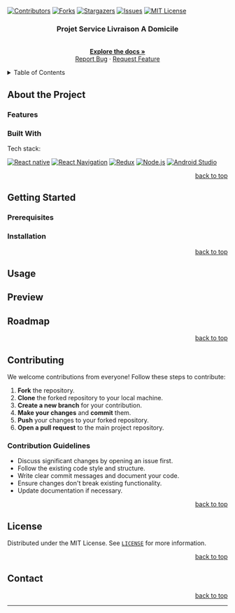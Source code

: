<!--suppress ALL, HtmlUnknownAnchorTarget -->
<a id="readme-top"></a>

[![Contributors][contributors-shield]][contributors-url]
[![Forks][forks-shield]][forks-url]
[![Stargazers][stars-shield]][stars-url]
[![Issues][issues-shield]][issues-url]
[![MIT License][license-shield]][license-url]

<h3 align="center">Projet Service Livraison A Domicile</h3>



<div align="center">
  <p>
    <br />
    <a href="https://github.com/Gabann/Projet-Service-Livraison-A-Domicile/tree/main/Documentation"><strong>Explore the docs »</strong></a>
    <br />
    <a href="https://github.com/gabann/Projet-Service-Livraison-A-Domicile/issues">Report Bug</a>
    ·
    <a href="https://github.com/gabann/Projet-Service-Livraison-A-Domicile/issues">Request Feature</a>
  </p>
</div>



<!-- TABLE OF CONTENTS -->
<details>
  <summary>Table of Contents</summary>
  <ol>
    <li>
      <a href="#about-the-project">About The Project</a>
      <ul>
        <li><a href="#built-with">Built With</a></li>
      </ul>
    </li>
    <li>
      <a href="#getting-started">Getting Started</a>
      <ul>
        <li><a href="#prerequisites">Prerequisites</a></li>
        <li><a href="#installation">Installation</a></li>
      </ul>
    </li>
    <li><a href="#usage">Usage</a></li>
    <li><a href="#preview">Preview</a></li>
    <li><a href="#roadmap">Roadmap</a></li>
    <li><a href="#contributing">Contributing</a></li>
    <li><a href="#license">License</a></li>
    <li><a href="#contact">Contact</a></li>
  </ol>
</details>

<!-- ABOUT THE PROJECT -->

## About the Project

### Features

### Built With

Tech stack:

[![React native][ReactNativeBadge]][ReactNativeUrl]
[![React Navigation][ReactNavigationBadge]][ReactNavigationUrl]
[![Redux][ReduxBadge]][ReduxUrl]
[![Node.js][NodeBadge]][NodeUrl]
[![Android Studio][AndroidStudioBadge]][AndroidStudioUrl]


<div align="right"><a href="#readme-top">back to top</a></div>


<!-- GETTING STARTED -->

## Getting Started

### Prerequisites

### Installation

<div align="right"><a href="#readme-top">back to top</a></div>



<!-- USAGE EXAMPLES -->

## Usage

<!-- PREVIEW -->

## Preview

<!-- ROADMAP -->

## Roadmap

[//]: # (- [ ] Feature)

[//]: # (    - [ ] Nested Feature)

<div align="right"><a href="#readme-top">back to top</a></div>



<!-- CONTRIBUTING -->

## Contributing

We welcome contributions from everyone! Follow these steps to contribute:

1. **Fork** the repository.
2. **Clone** the forked repository to your local machine.
3. **Create a new branch** for your contribution.
4. **Make your changes** and **commit** them.
5. **Push** your changes to your forked repository.
6. **Open a pull request** to the main project repository.

### Contribution Guidelines

- Discuss significant changes by opening an issue first.
- Follow the existing code style and structure.
- Write clear commit messages and document your code.
- Ensure changes don't break existing functionality.
- Update documentation if necessary.

<div align="right"><a href="#readme-top">back to top</a></div>

<!-- LICENSE -->

## License

Distributed under the MIT License. See [`LICENSE`](https://github.com/Gabann/Projet-Service-Livraison-A-Domicile/blob/main/LICENSE) for more
information.

<div align="right"><a href="#readme-top">back to top</a></div>


<!-- CONTACT -->

## Contact

<div align="right"><a href="#readme-top">back to top</a></div>


---------------------------------------------------------------

[ReactBadge]: https://img.shields.io/badge/React-61DAFB?logo=react&logoColor=000&style=for-the-badge

[ReactUrl]: https://react.dev/

[ReactNativeBadge]: https://img.shields.io/badge/ReactNative-61DAFB?logo=react&logoColor=000&style=for-the-badge

[ReactNativeUrl]: https://reactnative.dev/

[ReduxBadge]: https://img.shields.io/badge/Redux-764ABC?logo=redux&logoColor=white&style=for-the-badge

[ReduxUrl]: https://redux.js.org/

[AndroidStudioBadge]: https://img.shields.io/badge/AndroidStudio-3DDC84?logo=android-studio&logoColor=white&style=for-the-badge

[AndroidStudioUrl]: https://developer.android.com/studio

[NodeBadge]: https://img.shields.io/badge/Node.js-339933?logo=node.js&logoColor=white&style=for-the-badge

[NodeUrl]: https://nodejs.org/

[ReactNavigationBadge]: https://img.shields.io/badge/ReactNavigation-000?logo=react&logoColor=61DAFB&style=for-the-badge

[ReactNavigationUrl]: https://reactnavigation.org/

[repo-link]: https://github.com/Gabann/Projet-Service-Livraison-A-Domicile

[contributors-shield]: https://img.shields.io/github/contributors/gabann/Projet-Service-Livraison-A-Domicile.svg?style=for-the-badge

[contributors-url]: https://github.com/gabann/Projet-Service-Livraison-A-Domicile/graphs/contributors

[forks-shield]: https://img.shields.io/github/forks/gabann/Projet-Service-Livraison-A-Domicile.svg?style=for-the-badge

[forks-url]: https://github.com/gabann/Projet-Service-Livraison-A-Domicile/network/members

[stars-shield]: https://img.shields.io/github/stars/gabann/Projet-Service-Livraison-A-Domicile.svg?style=for-the-badge

[stars-url]: https://github.com/gabann/Projet-Service-Livraison-A-Domicile/stargazers

[issues-shield]: https://img.shields.io/github/issues/gabann/Projet-Service-Livraison-A-Domicile.svg?style=for-the-badge

[issues-url]: https://github.com/Gabann/Projet-Service-Livraison-A-Domicile/issues

[license-shield]: https://img.shields.io/github/license/gabann/Projet-Service-Livraison-A-Domicile.svg?style=for-the-badge

[license-url]: https://github.com/Gabann/Projet-Service-Livraison-A-Domicile/blob/main/LICENSE
